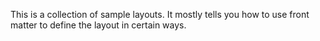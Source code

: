 This is a collection of sample layouts. It mostly tells you how to use front matter to define the layout in certain ways.
